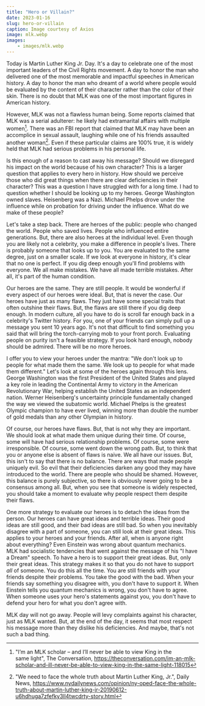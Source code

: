 ```yaml
---
title: "Hero or Villain?"
date: 2023-01-16
slug: hero-or-villain
caption: Image courtesy of Axios
image: mlk.webp
images: 
    - images/mlk.webp
---
```


Today is Martin Luther King Jr. Day. It's a day to celebrate one of the most important leaders of the Civil Rights movement. A day to honor the man who delivered one of the most memorable and impactful speeches in American history. A day to honor the man who dreamt of a world where people would be evaluated by the content of their character rather than the color of their skin. There is no doubt that MLK was one of the most important figures in American history.

However, MLK was not a flawless human being. Some reports claimed that MLK was a serial adulterer: he likely had extramarital affairs with multiple women[^1]. There was an FBI report that claimed that MLK may have been an accomplice in sexual assault, laughing while one of his friends assaulted another woman[^2]. Even if these particular claims are 100% true, it is widely held that MLK had serious problems in his personal life. 

Is this enough of a reason to cast away his message? Should we disregard his impact on the world because of his own character? This is a larger question that applies to every hero in history. How should we perceive those who did great things when there are clear deficiencies in their character? This was a question I have struggled with for a long time. I had to question whether I should be looking up to my heroes. George Washington owned slaves. Heisenberg was a Nazi. Michael Phelps drove under the influence while on probation for driving under the influence. What do we make of these people?

Let's take a step back. There are heroes of the public: people who changed the world. People who saved lives. People who influenced entire generations. But, there are also heroes at the individual level. Even though you are likely not a celebrity, you make a difference in people's lives. There is probably someone that looks up to you. You are evaluated to the same degree, just on a smaller scale. If we look at everyone in history, it's clear that no one is perfect. If you dig deep enough you'll find problems with everyone. We all make mistakes. We have all made terrible mistakes. After all, it's part of the human condition.

Our heroes are the same. They are still people. It would be wonderful if every aspect of our heroes were ideal. But, that is never the case. Our heroes have just as many flaws. They just have some special traits that often outshine their flaws. But, the flaws are still there if you dig deep enough. In modern culture, all you have to do is scroll far enough back in a celebrity's Twitter history. For you, one of your friends can simply pull up a message you sent 10 years ago. It's not that difficult to find something you said that will bring the torch-carrying mob to your front porch. Evaluating people on purity isn't a feasible strategy. If you look hard enough, nobody should be admired. There will be no more heroes.

I offer you to view your heroes under the mantra: "We don't look up to people for what made them the same. We look up to people for what made them different." Let's look at some of the heroes again through this lens. George Washington was the first President of the United States and played a key role in leading the Continental Army to victory in the American Revolutionary War, helping establish the United States as an independent nation. Werner Heisenberg's uncertainty principle fundamentally changed the way we viewed the subatomic world. Michael Phelps is the greatest Olympic champion to have ever lived, winning more than double the number of gold medals than any other Olympian in history. 

Of course, our heroes have flaws. But, that is not why they are important. We should look at what made them unique during their time. Of course, some will have had serious relationship problems. Of course, some were irresponsible. Of course, some went down the wrong path. But, to think that you or anyone else is absent of flaws is naive. We all have our issues. But, this isn't to say that there is no balance. There are ways that made people uniquely evil. So evil that their deficiencies darken any good they may have introduced to the world. There are people who should be shamed. However, this balance is purely subjective, so there is obviously never going to be a consensus among all. But, when you see that someone is widely respected, you should take a moment to evaluate why people respect them despite their flaws. 

One more strategy to evaluate our heroes is to detach the ideas from the person. Our heroes can have great ideas and terrible ideas. Their good ideas are still good, and their bad ideas are still bad. So when you inevitably disagree with a part of someone, you can still look at their great ideas. This applies to your heroes and your friends. After all, when is anyone right about everything? Even Einstein was wrong about quantum mechanics. MLK had socialistic tendencies that went against the message of his "I have a Dream" speech. To have a hero is to support their great ideas. But, only their great ideas. This strategy makes it so that you do not have to support *all* of someone. You do this all the time. You are still friends with your friends despite their problems. You take the good with the bad. When your friends say something you disagree with, you don't have to support it. When Einstein tells you quantum mechanics is wrong, you don't have to agree. When someone uses your hero's statements against you, you don't have to defend your hero for what you don't agree with. 

MLK day will not go away. People will levy complaints against his character, just as MLK wanted. But, at the end of the day, it seems that most respect his message more than they dislike his deficiencies. And maybe, that's not such a bad thing. 

[^1]: "I’m an MLK scholar – and I’ll never be able to view King in the same light", The Conversation, https://theconversation.com/im-an-mlk-scholar-and-ill-never-be-able-to-view-king-in-the-same-light-118015
[^2]: "We need to face the whole truth about Martin Luther King, Jr.", Daily News, https://www.nydailynews.com/opinion/ny-oped-face-the-whole-truth-about-martin-luther-king-jr-20190612-u6hdhuga7zfefky3ll4twcdrty-story.html